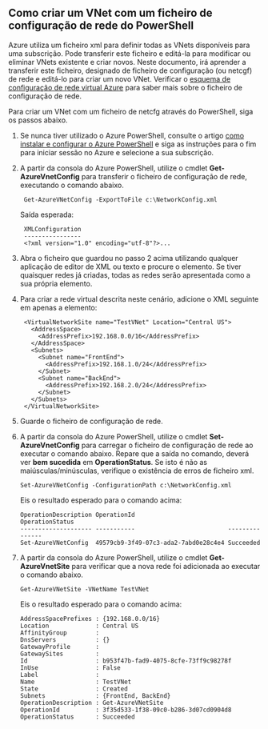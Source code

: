 ## <a name="how-to-create-a-vnet-using-a-network-config-file-from-powershell"></a>Como criar um VNet com um ficheiro de configuração de rede do PowerShell

Azure utiliza um ficheiro xml para definir todas as VNets disponíveis para uma subscrição. Pode transferir este ficheiro e editá-la para modificar ou eliminar VNets existente e criar novos. Neste documento, irá aprender a transferir este ficheiro, designado de ficheiro de configuração (ou netcgf) de rede e editá-lo para criar um novo VNet. Verificar o [esquema de configuração de rede virtual Azure](https://msdn.microsoft.com/library/azure/jj157100.aspx) para saber mais sobre o ficheiro de configuração de rede.

Para criar um VNet com um ficheiro de netcfg através do PowerShell, siga os passos abaixo.

1. Se nunca tiver utilizado o Azure PowerShell, consulte o artigo [como instalar e configurar o Azure PowerShell](../articles/powershell-install-configure.md) e siga as instruções para o fim para iniciar sessão no Azure e selecione a sua subscrição.
2. A partir da consola do Azure PowerShell, utilize o cmdlet **Get-AzureVnetConfig** para transferir o ficheiro de configuração de rede, executando o comando abaixo. 

        Get-AzureVNetConfig -ExportToFile c:\NetworkConfig.xml

    Saída esperada:

        XMLConfiguration                                                                                                     
        ----------------                                                                                                     
        <?xml version="1.0" encoding="utf-8"?>...  

3. Abra o ficheiro que guardou no passo 2 acima utilizando qualquer aplicação de editor de XML ou texto e procure o **<VirtualNetworkSites>** elemento. Se tiver quaisquer redes já criadas, todas as redes serão apresentada como a sua própria **<VirtualNetworkSite>** elemento.
4. Para criar a rede virtual descrita neste cenário, adicione o XML seguinte em apenas a **<VirtualNetworkSites>** elemento:

        <VirtualNetworkSite name="TestVNet" Location="Central US">
          <AddressSpace>
            <AddressPrefix>192.168.0.0/16</AddressPrefix>
          </AddressSpace>
          <Subnets>
            <Subnet name="FrontEnd">
              <AddressPrefix>192.168.1.0/24</AddressPrefix>
            </Subnet>
            <Subnet name="BackEnd">
              <AddressPrefix>192.168.2.0/24</AddressPrefix>
            </Subnet>
          </Subnets>
        </VirtualNetworkSite>

9.  Guarde o ficheiro de configuração de rede.
10. A partir da consola do Azure PowerShell, utilize o cmdlet **Set-AzureVnetConfig** para carregar o ficheiro de configuração de rede ao executar o comando abaixo. Repare que a saída no comando, deverá ver **bem sucedida** em **OperationStatus**. Se isto é não as maiúsculas/minúsculas, verifique o existência de erros de ficheiro xml.

        Set-AzureVNetConfig -ConfigurationPath c:\NetworkConfig.xml

    Eis o resultado esperado para o comando acima:

        OperationDescription OperationId                          OperationStatus
        -------------------- -----------                          ---------------
        Set-AzureVNetConfig  49579cb9-3f49-07c3-ada2-7abd0e28c4e4 Succeeded 
    
11. A partir da consola do Azure PowerShell, utilize o cmdlet **Get-AzureVnetSite** para verificar que a nova rede foi adicionada ao executar o comando abaixo. 

        Get-AzureVNetSite -VNetName TestVNet

    Eis o resultado esperado para o comando acima:

        AddressSpacePrefixes : {192.168.0.0/16}
        Location             : Central US
        AffinityGroup        : 
        DnsServers           : {}
        GatewayProfile       : 
        GatewaySites         : 
        Id                   : b953f47b-fad9-4075-8cfe-73ff9c98278f
        InUse                : False
        Label                : 
        Name                 : TestVNet
        State                : Created
        Subnets              : {FrontEnd, BackEnd}
        OperationDescription : Get-AzureVNetSite
        OperationId          : 3f35d533-1f38-09c0-b286-3d07cd0904d8
        OperationStatus      : Succeeded